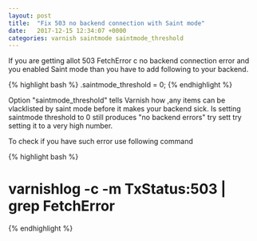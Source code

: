 ```yaml
---
layout: post
title:  "Fix 503 no backend connection with Saint mode"
date:   2017-12-15 12:34:07 +0000
categories: varnish saintmode saintmode_threshold
---
```

If you are getting allot 503 FetchError c no backend connection error and you enabled Saint mode than you have to add following to your backend.

{% highlight bash %}
.saintmode_threshold = 0;
{% endhighlight %}

Option "saintmode_threshold" tells Varnish how ,any items can be vlacklisted by saint mode before it makes your backend sick. Is setting saintmode threshold to 0 still produces "no backend errors" try sett try setting it to a very high number.

To check if you have such error use following command

{% highlight bash %}
# varnishlog -c -m TxStatus:503 | grep FetchError
{% endhighlight %}
